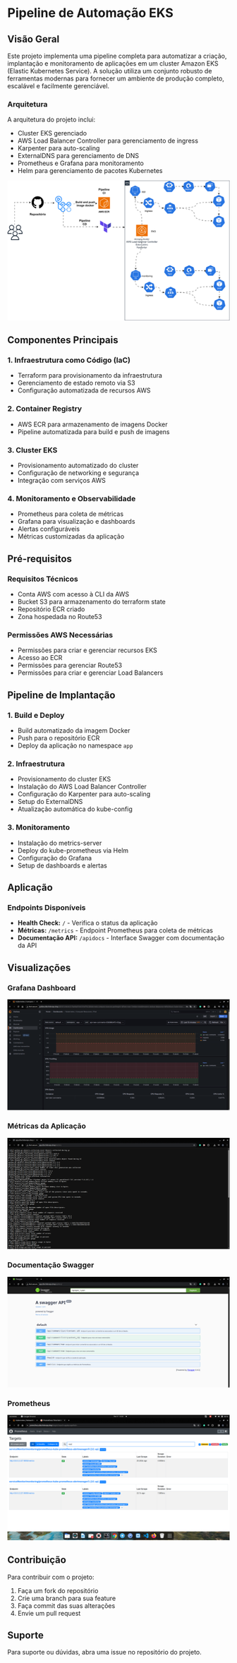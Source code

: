 # Pipeline de Automação EKS

## Visão Geral
Este projeto implementa uma pipeline completa para automatizar a criação, implantação e monitoramento de aplicações em um cluster Amazon EKS (Elastic Kubernetes Service). A solução utiliza um conjunto robusto de ferramentas modernas para fornecer um ambiente de produção completo, escalável e facilmente gerenciável.

### Arquitetura
A arquitetura do projeto inclui:
- Cluster EKS gerenciado
- AWS Load Balancer Controller para gerenciamento de ingress
- Karpenter para auto-scaling
- ExternalDNS para gerenciamento de DNS
- Prometheus e Grafana para monitoramento
- Helm para gerenciamento de pacotes Kubernetes

![Diagrama da Arquitetura](diagrama/projeto-eks.drawio.svg)

## Componentes Principais

### 1. Infraestrutura como Código (IaC)
- Terraform para provisionamento da infraestrutura
- Gerenciamento de estado remoto via S3
- Configuração automatizada de recursos AWS

### 2. Container Registry
- AWS ECR para armazenamento de imagens Docker
- Pipeline automatizada para build e push de imagens

### 3. Cluster EKS
- Provisionamento automatizado do cluster
- Configuração de networking e segurança
- Integração com serviços AWS

### 4. Monitoramento e Observabilidade
- Prometheus para coleta de métricas
- Grafana para visualização e dashboards
- Alertas configuráveis
- Métricas customizadas da aplicação

## Pré-requisitos

### Requisitos Técnicos
* Conta AWS com acesso à CLI da AWS
* Bucket S3 para armazenamento do terraform state
* Repositório ECR criado
* Zona hospedada no Route53

### Permissões AWS Necessárias
* Permissões para criar e gerenciar recursos EKS
* Acesso ao ECR
* Permissões para gerenciar Route53
* Permissões para criar e gerenciar Load Balancers

## Pipeline de Implantação

### 1. Build e Deploy
* Build automatizado da imagem Docker
* Push para o repositório ECR
* Deploy da aplicação no namespace `app`

### 2. Infraestrutura
* Provisionamento do cluster EKS
* Instalação do AWS Load Balancer Controller
* Configuração do Karpenter para auto-scaling
* Setup do ExternalDNS
* Atualização automática do kube-config

### 3. Monitoramento
* Instalação do metrics-server
* Deploy do kube-prometheus via Helm
* Configuração do Grafana
* Setup de dashboards e alertas

## Aplicação

### Endpoints Disponíveis
* **Health Check:** `/` - Verifica o status da aplicação
* **Métricas:** `/metrics` - Endpoint Prometheus para coleta de métricas
* **Documentação API:** `/apidocs` - Interface Swagger com documentação da API

## Visualizações

### Grafana Dashboard
![Dashboard Grafana](diagrama/grafana1.png)

### Métricas da Aplicação
![Métricas](diagrama/metrics.png)

### Documentação Swagger
![Swagger UI](diagrama/swagger.png)

### Prometheus
![Prometheus](diagrama/prometheus.png)

## Contribuição
Para contribuir com o projeto:
1. Faça um fork do repositório
2. Crie uma branch para sua feature
3. Faça commit das suas alterações
4. Envie um pull request

## Suporte
Para suporte ou dúvidas, abra uma issue no repositório do projeto.


